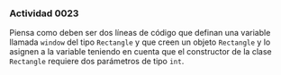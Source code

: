 ### Actividad 0023

Piensa como deben ser dos líneas de código que definan una variable llamada `window` del tipo `Rectangle` y que creen un objeto `Rectangle` y lo asignen a la variable teniendo en cuenta que el constructor de la clase `Rectangle` requiere dos parámetros de tipo `int`.
